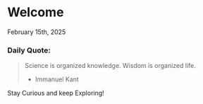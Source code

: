 # Welcome

February 15th, 2025

### Daily Quote:
> Science is organized knowledge. Wisdom is organized life.
> 	- Immanuel Kant

Stay Curious and keep Exploring!
